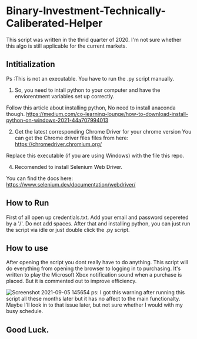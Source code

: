 # Binary-Investment-Technically-Caliberated-Helper
This script was written in the thrid quarter of 2020. I'm not sure whether this algo is still applicable for the current markets.


## Intitialization
Ps :This is not an executable. You have to run the .py script manually.

1. So, you need to intall python to your computer and have the enviorentment variables set up correctly.

Follow this article about installing python, No need to install anaconda though.
https://medium.com/co-learning-lounge/how-to-download-install-python-on-windows-2021-44a707994013 

2. Get the latest corresponding Chrome Driver for your chrome version
You can get the Chrome driver files files from here:
https://chromedriver.chromium.org/

Replace this executable (if you are using Windows) with the file this repo.


4. Recomended to install Selenium Web Driver.

You can find the docs here:
https://www.selenium.dev/documentation/webdriver/


## How to Run
First of all open up credentials.txt. Add your email and password sepereted by a '/'. Do not add spaces.
After that and installing python, you can just run the script via idle or just double click the .py script.


## How to use
After opening the script you dont really have to do anything. This script will do everything from opening the browser to logging in to purchasing.
It's written to play the Microsoft Xbox notification sound when a purchase is placed. But it is commented out to improve efficiency.



![Screenshot 2021-09-05 145654](https://user-images.githubusercontent.com/29550937/132122024-5c6ce3fa-e356-4e3a-baa6-4068da0ed0a8.png)
ps: I got this warning after running this script all these months later but it has no affect to the main functionalty. Maybe I'll look in to that issue later, but not sure whether I would with my busy schedule. 


## Good Luck.


